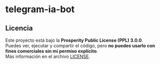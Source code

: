 # telegram-ia-bot





## Licencia  
Este proyecto está bajo la **Prosperity Public License (PPL) 3.0.0**.  
Puedes ver, ejecutar y compartir el código, pero **no puedes usarlo con fines comerciales sin mi permiso explícito**.  
Más información en el archivo [LICENSE](./LICENSE).
